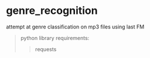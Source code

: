 # genre_recognition

attempt at genre classification on mp3 files using last FM

>python library requirements:
>>requests
